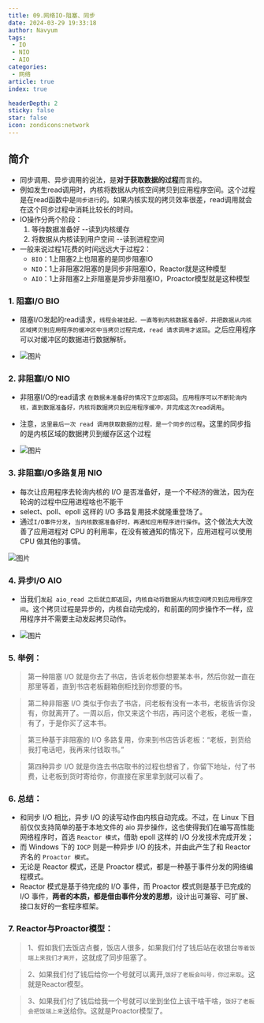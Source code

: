 ```yaml
---
title: 09.网络IO-阻塞、同步
date: 2024-03-29 19:33:18
author: Navyum
tags: 
 - IO
 - NIO
 - AIO
categories: 
 - 网络
article: true
index: true

headerDepth: 2
sticky: false
star: false
icon: zondicons:network
---
```



## 简介
* 同步调用、异步调用的说法，是**对于获取数据的过程**而言的。
* 例如发生read调用时，内核将数据从内核空间拷贝到应用程序空间。这个过程是在read函数中是`同步进行`的。如果内核实现的拷贝效率很差，read调用就会在这个同步过程中消耗比较长的时间。    
* IO操作分两个阶段：
    1. 等待数据准备好 --读到内核缓存
    1. 将数据从内核读到用户空间 --读到进程空间
* 一般来说过程1花费的时间远远大于过程2：
    * `BIO`：1上阻塞2上也阻塞的是同步阻塞IO
    * `NIO`：1上非阻塞2阻塞的是同步非阻塞IO，Reactor就是这种模型
    * `AIO`：1上非阻塞2上非阻塞是异步非阻塞IO，Proactor模型就是这种模型


### 1. 阻塞I/O  BIO
* 阻塞I/O发起的read请求，`线程会被挂起，一直等到内核数据准备好，并把数据从内核区域拷贝到应用程序的缓冲区中当拷贝过程完成，read 请求调用才返回`。之后应用程序可以对缓冲区的数据进行数据解析。

* ![图片](https://raw.staticdn.net/Navyum/imgbed/pic/IMG/8753e69bd11c7c4df01eb90209ebc0ff.png)


### 2. 非阻塞I/O  NIO
* 非阻塞I/O的read请求 `在数据未准备好的情况下立即返回`。`应用程序可以不断轮询内核，直到数据准备好，内核将数据拷贝到应用程序缓冲，并完成这次read调用`。
* 注意，`这里最后一次 read 调用获取数据的过程，是一个同步的过程`。这里的同步指的是内核区域的数据拷贝到缓存区这个过程

* ![图片](https://raw.staticdn.net/Navyum/imgbed/pic/IMG/b6b3f593e0aa5c3e8e5a62682662d2d4.png)


### 3. 非阻塞I/O多路复用  NIO
* 每次让应用程序去轮询内核的 I/O 是否准备好，是一个不经济的做法，因为在轮询的过程中应用进程啥也不能干
* select、poll、epoll 这样的 I/O 多路复用技术就隆重登场了。
* 通过`I/O事件分发`，`当内核数据准备好时，再通知应用程序进行操作`。这个做法大大改善了应用进程对 CPU 的利用率，在没有被通知的情况下，应用进程可以使用 CPU 做其他的事情。

![图片](https://raw.staticdn.net/Navyum/imgbed/pic/IMG/a61d7af0321c15ad520343578eb1444a.png)


### 4. 异步I/O  AIO
* 当我们`发起 aio_read 之后就立即返回`，`内核自动将数据从内核空间拷贝到应用程序空间`。这个拷贝过程是异步的，内核自动完成的，和前面的同步操作不一样，应用程序并不需要主动发起拷贝动作。

* ![图片](https://raw.staticdn.net/Navyum/imgbed/pic/IMG/433606a10e71cb3437619798afad7957.png)


### 5. 举例：
> 第一种阻塞 I/O 就是你去了书店，告诉老板你想要某本书，然后你就一直在那里等着，直到书店老板翻箱倒柜找到你想要的书。

> 第二种非阻塞 I/O 类似于你去了书店，问老板有没有一本书，老板告诉你没有，你就离开了。一周以后，你又来这个书店，再问这个老板，老板一查，有了，于是你买了这本书。

> 第三种基于非阻塞的 I/O 多路复用，你来到书店告诉老板：“老板，到货给我打电话吧，我再来付钱取书。”

> 第四种异步 I/O 就是你连去书店取书的过程也想省了，你留下地址，付了书费，让老板到货时寄给你，你直接在家里拿到就可以看了。


### 6. 总结：
* 和同步 I/O 相比，异步 I/O 的读写动作由内核自动完成。不过，在 Linux 下目前仅仅支持简单的基于本地文件的 aio 异步操作，这也使得我们在编写高性能网络程序时，首选 `Reactor 模式`，借助 epoll 这样的 I/O 分发技术完成开发；
* 而 Windows 下的 `IOCP` 则是一种异步 I/O 的技术，并由此产生了和 Reactor 齐名的 `Proactor 模式`。
* 无论是 Reactor 模式，还是 Proactor 模式，都是一种基于事件分发的网络编程模式。
* Reactor 模式是基于待完成的 I/O 事件，而 Proactor 模式则是基于已完成的 I/O 事件，**两者的本质，都是借由事件分发的思想**，设计出可兼容、可扩展、接口友好的一套程序框架。

### 7. Reactor与Proactor模型：
> 1、假如我们去饭店点餐，饭店人很多，如果我们付了钱后站在收银台`等着饭端上来我们才离开`，这就成了同步阻塞了。

> 2、如果我们付了钱后给你一个号就可以离开,`饭好了老板会叫号，你过来取`。这就是Reactor模型。

> 3、如果我们付了钱后给我一个号就可以坐到坐位上该干啥干啥，`饭好了老板会把饭端上来`送给你。这就是Proactor模型了。